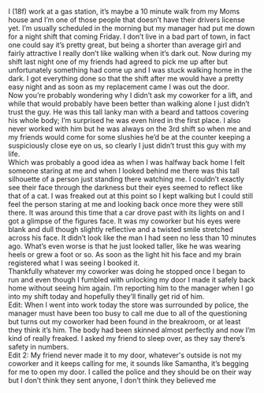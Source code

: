 I (18f) work at a gas station, it’s maybe a 10 minute walk from my Moms house and I’m one of those people that doesn’t have their drivers license yet. I’m usually scheduled in the morning but my manager had put me down for a night shift that coming Friday. I don’t live in a bad part of town, in fact one could say it’s pretty great, but being a shorter than average girl and fairly attractive I really don’t like walking when it’s dark out. Now during my shift last night one of my friends had agreed to pick me up after but unfortunately something had come up and I was stuck walking home in the dark. I got everything done so that the shift after me would have a pretty easy night and as soon as my replacement came I was out the door.  
Now you’re probably wondering why I didn’t ask my coworker for a lift, and while that would probably have been better than walking alone I just didn’t trust the guy. He was this tall lanky man with a beard and tattoos covering his whole body; I’m surprised he was even hired in the first place. I also never worked with him but he was always on the 3rd shift so when me and my friends would come for some slushies he’d be at the counter keeping a suspiciously close eye on us, so clearly I just didn’t trust this guy with my life.  
Which was probably a good idea as when I was halfway back home I felt someone staring at me and when I looked behind me there was this tall silhouette of a person just standing there watching me. I couldn’t exactly see their face through the darkness but their eyes seemed to reflect like that of a cat. I was freaked out at this point so I kept walking but I could still feel the person staring at me and looking back once more they were still there. It was around this time that a car drove past with its lights on and I got a glimpse of the figures face. It was my coworker but his eyes were blank and dull though slightly reflective and a twisted smile stretched across his face. It didn’t look like the man I had seen no less than 10 minutes ago. What’s even worse is that he just looked taller, like he was wearing heels or grew a foot or so. As soon as the light hit his face and my brain registered what I was seeing I booked it.  
Thankfully whatever my coworker was doing he stopped once I began to run and even though I fumbled with unlocking my door I made it safely back home without seeing him again. I’m reporting him to the manager when I go into my shift today and hopefully they’ll finally get rid of him.  
Edit: When I went into work today the store was surrounded by police, the manager must have been too busy to call me due to all of the questioning but turns out my coworker had been found in the breakroom, or at least they think it’s him. The body had been skinned almost perfectly and now I’m kind of really freaked. I asked my friend to sleep over, as they say there’s safety in numbers.  
Edit 2: My friend never made it to my door, whatever's outside is not my coworker and it keeps calling for me, it sounds like Samantha, it’s begging for me to open my door. I called the police and they should be on their way but I don’t think they sent anyone, I don’t think they believed me  

